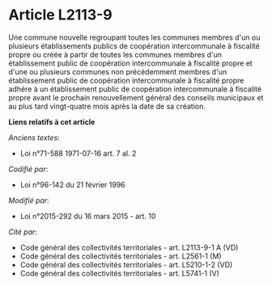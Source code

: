 # Article L2113-9

Une commune nouvelle regroupant toutes les communes membres d'un ou plusieurs établissements publics de coopération
intercommunale à fiscalité propre ou créée à partir de toutes les communes membres d'un établissement public de coopération
intercommunale à fiscalité propre et d'une ou plusieurs communes non précédemment membres d'un établissement public de
coopération intercommunale à fiscalité propre adhére à un établissement public de coopération intercommunale à fiscalité
propre avant le prochain renouvellement général des conseils municipaux et au plus tard vingt-quatre mois après la date de sa
création.

**Liens relatifs à cet article**

_Anciens textes_:

  - Loi n°71-588 1971-07-16 art. 7 al. 2

_Codifié par_:

  - Loi n°96-142 du 21 février 1996

_Modifié par_:

  - Loi n°2015-292 du 16 mars 2015 - art. 10

_Cité par_:

  - Code général des collectivités territoriales - art. L2113-9-1 A (VD)
  - Code général des collectivités territoriales - art. L2561-1 (M)
  - Code général des collectivités territoriales - art. L5210-1-2 (VD)
  - Code général des collectivités territoriales - art. L5741-1 (V)
